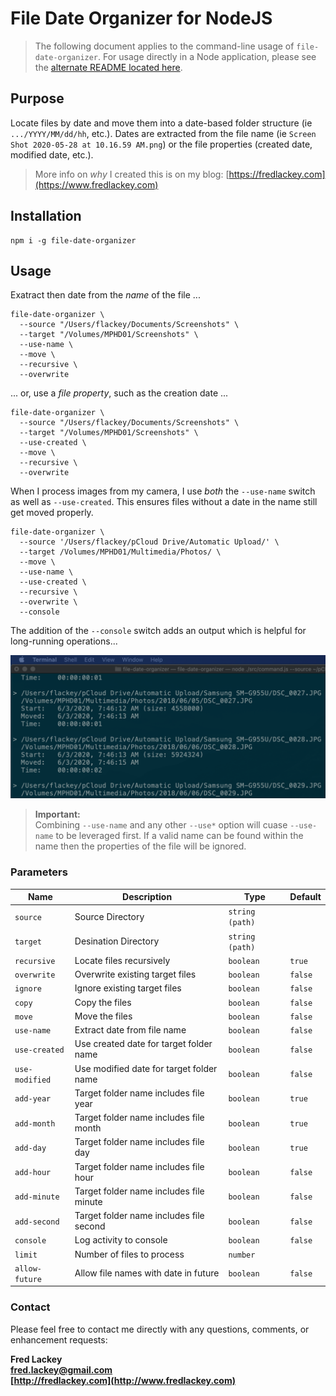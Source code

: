 # File Date Organizer for NodeJS

>  The following document applies to the command-line usage of `file-date-organizer`.  For usage directly in a Node application, please see the [alternate README located here](README-ALT.md).

## Purpose  
Locate files by date and move them into a date-based folder structure (ie `.../YYYY/MM/dd/hh`, etc.).  Dates are extracted from the file name (ie `Screen Shot 2020-05-28 at 10.16.59 AM.png`) or the file properties (created date, modified date, etc.).

> More info on _why_ I created this is on my blog: [https://fredlackey.com](https://www.fredlackey.com)

## Installation

```
npm i -g file-date-organizer
```

## Usage
Exatract then date from the _name_ of the file ... 
```
file-date-organizer \
  --source "/Users/flackey/Documents/Screenshots" \
  --target "/Volumes/MPHD01/Screenshots" \
  --use-name \
  --move \
  --recursive \
  --overwrite
```
... or, use a _file property_, such as the creation date ... 
```
file-date-organizer \
  --source "/Users/flackey/Documents/Screenshots" \
  --target "/Volumes/MPHD01/Screenshots" \
  --use-created \
  --move \
  --recursive \
  --overwrite
```
When I process images from my camera, I use _both_ the `--use-name` switch as well as `--use-created`.  This ensures files without a date in the name still get moved properly.
```
file-date-organizer \
  --source '/Users/flackey/pCloud Drive/Automatic Upload/' \
  --target /Volumes/MPHD01/Multimedia/Photos/ \
  --move \
  --use-name \
  --use-created \
  --recursive \
  --overwrite \
  --console
```
The addition of the `--console` switch adds an output which is helpful for long-running operations...

![Console Output](./docs/images/console-output.png)

> **Important:**  
> Combining `--use-name` and any other `--use*` option will cuase `--use-name` to be leveraged first.  If a valid name can be found within the name then the properties of the file will be ignored.

### Parameters

| Name           | Description                              | Type            | Default |
|----------------|------------------------------------------|-----------------|---------|
| `source`       | Source Directory                         | `string (path)` |         |
| `target`       | Desination Directory                     | `string (path)` |         |
| `recursive`    | Locate files recursively                 | `boolean`       | `true`  |
| `overwrite`    | Overwrite existing target files          | `boolean`       | `false` |
| `ignore`       | Ignore existing target files             | `boolean`       | `false` |
| `copy`         | Copy the files                           | `boolean`       | `false` |
| `move`         | Move the files                           | `boolean`       | `false` |
| `use-name`     | Extract date from file name              | `boolean`       | `false` |
| `use-created`  | Use created date for target folder name  | `boolean`       | `false` |
| `use-modified` | Use modified date for target folder name | `boolean`       | `false` |
| `add-year`     | Target folder name includes file year    | `boolean`       | `true`  |
| `add-month`    | Target folder name includes file month   | `boolean`       | `true`  |
| `add-day`      | Target folder name includes file day     | `boolean`       | `true`  |
| `add-hour`     | Target folder name includes file hour    | `boolean`       | `false` |
| `add-minute`   | Target folder name includes file minute  | `boolean`       | `false` |
| `add-second`   | Target folder name includes file second  | `boolean`       | `false` |
| `console`      | Log activity to console                  | `boolean`       | `false` |
| `limit`        | Number of files to process               | `number`        |         |
| `allow-future` | Allow file names with date in future     | `boolean`       | `false` |

### Contact  
Please feel free to contact me directly with any questions, comments, or enhancement requests:

**Fred Lackey**  
**[fred.lackey@gmail.com](mailto://fred.lackey@gmail.com)**  
**[http://fredlackey.com](http://www.fredlackey.com)**  
